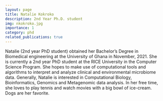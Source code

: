 ```yaml
---
layout: page
title: Natalie Kokroko
description: 2nd Year Ph.D. student
img: nkokroko.jpg
importance: 1
category: phd
related_publications: true
---
```


Natalie (2nd year PhD student) obtained her Bachelor’s Degree in Biomedical engineering at the University of Ghana in November, 2021. She is currently a 2nd year PhD student at the RICE University in the Computer Science Program. She hopes to make use of computational tools and algorithms to interpret and analyze clinical and environmental microbiome data. Generally, Natalie is interested in Computational Biology, Bioinformatics, Genomics and Metagenomic data analysis. In her free time, she loves to play tennis and watch movies with a big bowl of ice-cream. Dogs are her favorite.

